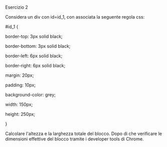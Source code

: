 Esercizio 2

Considera un ​div con id=id_1, con associata la seguente regola css:

#id_1 {

border-top: 3px solid black;

border-bottom: 3px solid black;

border-left: 6px solid black;

border-right: 6px solid black;

margin: 20px;

padding: 10px;

background-color: grey;

width: 150px;

height: 250px;

}

Calcolare l'altezza e la larghezza totale del blocco. Dopo di che verificare le dimensioni effettive del blocco
tramite i developer tools di Chrome.
